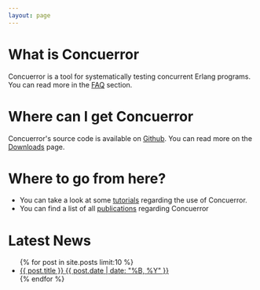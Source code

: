 ```yaml
---
layout: page
---
```


What is Concuerror
==================

Concuerror is a tool for systematically testing concurrent Erlang programs. You can read more in the [FAQ](/faq/) section.

Where can I get Concuerror
==========================

Concuerror's source code is available on [Github](https://github.com/parapluu/Concuerror). You can read more on the [Downloads](/download/) page.

Where to go from here?
======================

* You can take a look at some [tutorials](/tutorials/) regarding the use of Concuerror.
* You can find a list of all [publications](/publications/) regarding Concuerror


Latest News
===========

<ul class="post-list">
{% for post in site.posts limit:10 %} 
  <li><article><a href="{{ site.url }}{{ post.url }}">{{ post.title }} <span class="entry-date"><time datetime="{{ post.date | date_to_xmlschema }}">{{ post.date | date: "%B, %Y" }}</time></span></a></article></li>
{% endfor %}
</ul>
